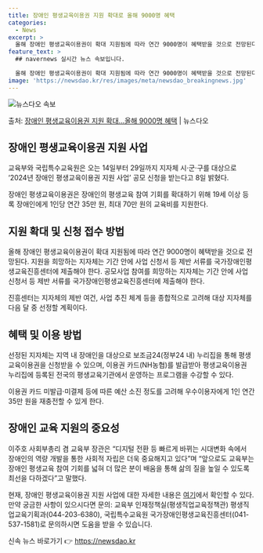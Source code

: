 ```yaml
---
title: 장애인 평생교육이용권 지원 확대로 올해 9000명 혜택
categories:
  - News
excerpt: >
  올해 장애인 평생교육이용권이 확대 지원됨에 따라 연간 9000명이 혜택받을 것으로 전망된다. 교육부와 국립특…
feature_text: >
  ## navernews 실시간 뉴스 속보입니다.

  올해 장애인 평생교육이용권이 확대 지원됨에 따라 연간 9000명이 혜택받을 것으로 전망된다. 교육부와 국립특…
image: 'https://newsdao.kr/res/images/meta/newsdao_breakingnews.jpg'
---
```


![뉴스다오 속보](https://newsdao.kr/res/images/meta/newsdao_breakingnews.jpg)

<p>출처: <a href="https://newsdao.kr/3134" rel="dofollow">장애인 평생교육이용권 지원 확대…올해 9000명 혜택</a> | 뉴스다오</p>

<h2 data-ke-size="size26">장애인 평생교육이용권 지원 사업</h2>
교육부와 국립특수교육원은 오는 14일부터 29일까지 지자체 시·군·구를 대상으로 ‘2024년 장애인 평생교육이용권 지원 사업’ 공모 신청을 받는다고 8일 밝혔다.

<p data-ke-size="size16">장애인 평생교육이용권은 장애인의 평생교육 참여 기회를 확대하기 위해 19세 이상 등록 장애인에게 1인당 연간 35만 원, 최대 70만 원의 교육비를 지원한다.</p>

<h2 data-ke-size="size26">지원 확대 및 신청 접수 방법</h2>
올해 장애인 평생교육이용권이 확대 지원됨에 따라 연간 9000명이 혜택받을 것으로 전망된다. 지원을 희망하는 지자체는 기간 안에 사업 신청서 등 제반 서류를 국가장애인평생교육진흥센터에 제출해야 한다. 공모사업 참여를 희망하는 지자체는 기간 안에 사업 신청서 등 제반 서류를 국가장애인평생교육진흥센터에 제출해야 한다.

<p data-ke-size="size16">진흥센터는 지자체의 제반 여건, 사업 추진 체계 등을 종합적으로 고려해 대상 지자체를 다음 달 중 선정할 계획이다.</p>

<h2 data-ke-size="size26">혜택 및 이용 방법</h2>
선정된 지자체는 지역 내 장애인을 대상으로 보조금24(정부24 내) 누리집을 통해 평생교육이용권을 신청받을 수 있으며, 이용권 카드(NH농협)를 발급받아 평생교육이용권 누리집에 등록된 전국의 평생교육기관에서 운영하는 프로그램을 수강할 수 있다.

<p data-ke-size="size16">이용권 카드 미발급·미결제 등에 따른 예산 소진 정도를 고려해 우수이용자에게 1인 연간 35만 원을 재충전할 수 있게 한다.</p>

<h2 data-ke-size="size26">장애인 교육 지원의 중요성</h2>
이주호 사회부총리 겸 교육부 장관은 “디지털 전환 등 빠르게 바뀌는 시대변화 속에서 장애인의 역량 개발을 통한 사회적 자립은 더욱 중요해지고 있다”며 “앞으로도 교육부는 장애인 평생교육 참여 기회를 넓혀 더 많은 분이 배움을 통해 삶의 질을 높일 수 있도록 최선을 다하겠다”고 말했다.

현재, 장애인 평생교육이용권 지원 사업에 대한 자세한 내용은 <a href="https://newsdao.kr/3134">여기</a>에서 확인할 수 있다. 만약 궁금한 사항이 있으시다면 문의: 교육부 인재정책실(평생직업교육정책관) 평생직업교육기획과(044-203-6380), 국립특수교육원 국가장애인평생교육진흥센터(041-537-1581)로 문의하시면 도움을 받을 수 있습니다. 

신속 뉴스 바로가기 👉 <a href="https://newsdao.kr" rel="dofollow">https://newsdao.kr</a>


